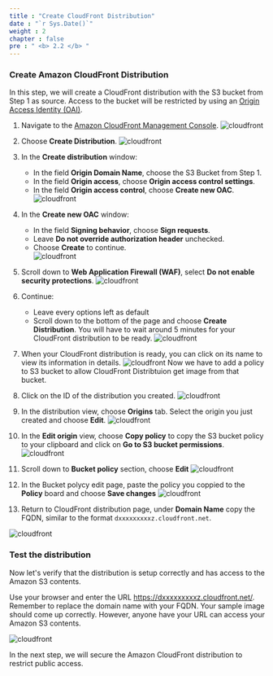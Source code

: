 ```yaml
---
title : "Create CloudFront Distribution"
date : "`r Sys.Date()`"
weight : 2
chapter : false
pre : " <b> 2.2 </b> "
---
```


### Create Amazon CloudFront Distribution

In this step, we will create a CloudFront distribution with the S3 bucket from Step 1 as source. Access to the bucket will be restricted by using an [Origin Access Identity (OAI)](https://docs.aws.amazon.com/AmazonCloudFront/latest/DeveloperGuide/private-content-restricting-access-to-s3.html).

1. Navigate to the [Amazon CloudFront Management Console](https://console.aws.amazon.com/cloudfront).
  ![cloudfront](/SignedUrlWithLambda/images/2.prerequisite/04-setup-cloudfront-1.png)

2. Choose **Create Distribution**.
  ![cloudfront](/SignedUrlWithLambda/images/2.prerequisite/04-setup-cloudfront-2.png)

3. In the **Create distribution** window:
      + In the field **Origin Domain Name**, choose the S3 Bucket from Step 1.
      + In the field **Origin access**, choose **Origin access control settings**.
      + In the field **Origin access control**, choose **Create new OAC**.
  ![cloudfront](/SignedUrlWithLambda/images/2.prerequisite/04-setup-cloudfront-3.png)

4. In the **Create new OAC** window:
      + In the field **Signing behavior**, choose **Sign requests**.
      + Leave **Do not override authorization header** unchecked.
      + Choose **Create** to continue.  
  ![cloudfront](/SignedUrlWithLambda/images/2.prerequisite/04-setup-cloudfront-4.png)

5. Scroll down to **Web Application Firewall (WAF)**, select **Do not enable security protections**.
  ![cloudfront](/SignedUrlWithLambda/images/2.prerequisite/04-setup-cloudfront-5.png)

6. Continue:
      + Leave every options left as default 
      + Scroll down to the bottom of the page and choose **Create Distribution**. You will have to wait around 5 minutes for your CloudFront distribution to be ready. 
  ![cloudfront](/SignedUrlWithLambda/images/2.prerequisite/04-setup-cloudfront-6.png)

7. When your CloudFront distribution is ready, you can click on its name to view its information in details. 
  ![cloudfront](/SignedUrlWithLambda/images/2.prerequisite/04-setup-cloudfront-7.png)
  Now we have to add a policy to S3 bucket to allow CloudFront Distribtuion get image from that bucket.

8. Click on the ID of the distribution you created.
  ![cloudfront](/SignedUrlWithLambda/images/2.prerequisite/04-setup-cloudfront-8.png)

9. In the distribution view, choose **Origins** tab. Select the origin you just created and choose **Edit**.
  ![cloudfront](/SignedUrlWithLambda/images/2.prerequisite/04-setup-cloudfront-9.png)

10. In the **Edit origin** view, choose **Copy policy** to copy the S3 bucket policy to your clipboard and click on **Go to S3 bucket permissions**.
  ![cloudfront](/SignedUrlWithLambda/images/2.prerequisite/04-setup-cloudfront-10.png)

11. Scroll down to **Bucket policy** section, choose **Edit**
  ![cloudfront](/SignedUrlWithLambda/images/2.prerequisite/04-setup-cloudfront-11.png)

12. In the Bucket polycy edit page, paste the policy you coppied to the **Policy** board and choose **Save changes**
  ![cloudfront](/SignedUrlWithLambda/images/2.prerequisite/04-setup-cloudfront-12.png)

13. Return to CloudFront distribution page, under **Domain Name** copy the FQDN, similar to the format `dxxxxxxxxxz.cloudfront.net`.

  ![cloudfront](/SignedUrlWithLambda/images/2.prerequisite/04-setup-cloudfront-13.png)

### Test the distribution

Now let's verify that the distribution is setup correctly and has access to the Amazon S3 contents.

Use your browser and enter the URL https://dxxxxxxxxxz.cloudfront.net/<Your image you push to S3 in the previous step>. Remember to replace the domain name with your FQDN. Your sample image should come up correctly. However, anyone have your URL can access your Amazon S3 contents.

![cloudfront](/SignedUrlWithLambda/images/2.prerequisite/04-setup-cloudfront-14.png)

In the next step, we will secure the Amazon CloudFront distribution to restrict public access.
